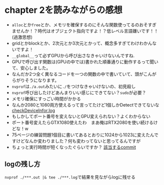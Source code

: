 # chapter 2を読みながらの感想

- `alloc`とか`free`とか、メモリを確保するのにそんな関数使ってるのおそすぎませんか！？時代はオブジェクト指向ですよ！？低レベル言語嫌いです！！(過激思想)
- gridとかblockとか、2次元とか3次元とかって、概念多すぎてわけわかんないですよ！
- `__global__`って必ずGPUから呼び出さなきゃいけないんですね.
- GPUで呼び出す関数は(GPUの中では)書かれた順番通りに動作するって聞いて、安心しました。
- なんだか2つ全く異なるコードを一つの関数の中で書いていて、頭がこんがらがりそうになります。
- `nvprof`は`./a.out`みたいに`./`をつけなきゃいけないの、初見殺し
- `nvprof`呼び出したけどあんまりいい感じにできてない？`sudo`が必要？
- メモリ確保にすっごい時間がかかる
- なんか2080と1080両方使えるって言ってたけど1個しかDetectできてないな[checkDeviceInfor.log](checkDeviceInfor.log)
- もしかしてポート番号を変えないとGPU変えられない？よくわからない
- ポート番号変えたらGTX1080使えたわ　まあ俺はRTX2080を使い続けるけどな！w
- 75ページの練習問題1個目に書いてあるとおりに1024から1023に変えたんですけどなんか変わりました？何も変わってないと思ってるんですが
- ちょっと実行時間が短くなったぐらいですか？ [該当するcommit](https://github.com/akimasa-l/cuda/commit/39c78da0950876a916bf828e71180cd9f3c028af?branch=39c78da0950876a916bf828e71180cd9f3c028af&diff=split)

## logの残し方

`nvprof ./***.out |& tee ./***.log`で結果を見ながらlogに残せる
